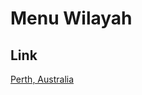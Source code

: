# Menu Wilayah

## Link

[Perth, Australia](https://github.com/gigit-pemilu/pemilu-2024-99-luar-negeri/tree/main/pileg-dpr/hitung-suara/sub/99-luar-negeri/sub/90-perth-australia/sub/01-perth-australia/sub/0001-perth-australia)

